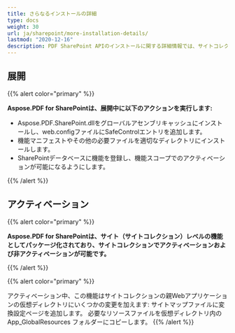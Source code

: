 ```yaml
---
title: さらなるインストールの詳細
type: docs
weight: 30
url: ja/sharepoint/more-installation-details/
lastmod: "2020-12-16"
description: PDF SharePoint APIのインストールに関する詳細情報では、サイトコレクションでの展開、アクティベーション、非アクティベーションの方法について説明します。
---
```


## **展開**

{{% alert color="primary" %}}

**Aspose.PDF for SharePointは、展開中に以下のアクションを実行します:**
- Aspose.PDF.SharePoint.dllをグローバルアセンブリキャッシュにインストールし、web.configファイルにSafeControlエントリを追加します。
- 機能マニフェストやその他の必要ファイルを適切なディレクトリにインストールします。
- SharePointデータベースに機能を登録し、機能スコープでのアクティベーションが可能になるようにします。

{{% /alert %}}


## **アクティベーション**

{{% alert color="primary" %}}

**Aspose.PDF for SharePointは、サイト（サイトコレクション）レベルの機能としてパッケージ化されており、サイトコレクションでアクティベーションおよび非アクティベーションが可能です。**

{{% /alert %}}

{{% alert color="primary" %}}

アクティベーション中、この機能はサイトコレクションの親Webアプリケーションの仮想ディレクトリにいくつかの変更を加えます: サイトマップファイルに変換設定ページを追加します。
 必要なリソースファイルを仮想ディレクトリ内の App_GlobalResources フォルダーにコピーします。
 {{% /alert %}}
